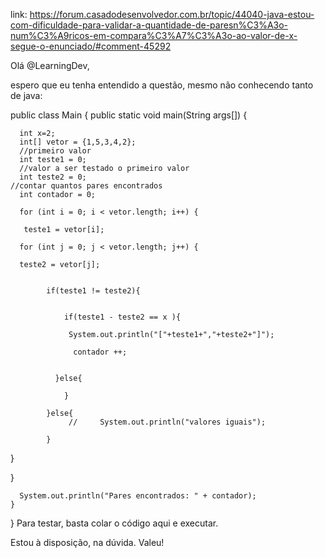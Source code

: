 link: https://forum.casadodesenvolvedor.com.br/topic/44040-java-estou-com-dificuldade-para-validar-a-quantidade-de-paresn%C3%A3o-num%C3%A9ricos-em-compara%C3%A7%C3%A3o-ao-valor-de-x-segue-o-enunciado/#comment-45292

Olá @LearningDev,

espero que eu tenha entendido a questão, mesmo não conhecendo tanto de java:

public class Main {
    public static void main(String args[]) {      
      
      int x=2;
      int[] vetor = {1,5,3,4,2};
      //primeiro valor 
      int teste1 = 0;
      //valor a ser testado o primeiro valor
      int teste2 = 0;
    //contar quantos pares encontrados
      int contador = 0;
      
      for (int i = 0; i < vetor.length; i++) {
     
       teste1 = vetor[i];
        
      for (int j = 0; j < vetor.length; j++) {
     
      teste2 = vetor[j];
            
       
            if(teste1 != teste2){
                
                
                if(teste1 - teste2 == x ){ 
                
                 System.out.println("["+teste1+","+teste2+"]");
                
                  contador ++;
                
                    
              }else{
                  
                }
                
            }else{
                 //     System.out.println("valores iguais");
            
            }
          
            
}
            
}
      
      

      System.out.println("Pares encontrados: " + contador);
    }
}
Para testar, basta colar o código aqui e executar.

Estou à disposição, na dúvida. Valeu!
